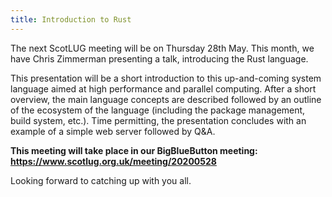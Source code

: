 ```yaml
---
title: Introduction to Rust
---
```


The next ScotLUG meeting will be on Thursday 28th May. This month, we have Chris Zimmerman presenting a talk, introducing the Rust language.

This presentation will be a short introduction to this up-and-coming system language aimed at high performance and parallel computing. After a short overview, the main language concepts are described followed by an outline of the ecosystem of the language (including the package management, build system, etc.). Time permitting, the presentation concludes with an example of a simple web server followed by Q&A.

<strong>This meeting will take place in our BigBlueButton meeting: <a href="https://www.scotlug.org.uk/meeting/20200528">https://www.scotlug.org.uk/meeting/20200528</a></strong>

Looking forward to catching up with you all.
